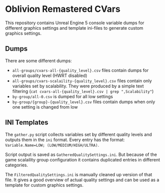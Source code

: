 # Oblivion Remastered CVars

This repository contains Unreal Engine 5 console variable dumps for different graphics settings and template ini-files to generate custom graphics settings.

## Dumps

There are some different dumps:

- `all-groups/cvars-all-{quality_level}.csv` files contain dumps for overall quality level (HWRT disabled)
- `all-groups/cvars-scalaility-{quality_level}.csv` files contain only variables set by scalability. They were produced by a simple text filtering (`cat cvars-all-{quality_level}.csv | grep ",Scalability"`)
- `by-group/all-0.csv` is dumped for all low settings
- `by-group/{group}-{quality_level}.csv` files contain dumps when only one setting is changed from low

## INI Templates

The `gather.py` script collects variables set by different quality levels and outputs them in the `ini` format. Every entry has the format: `Variable.Name=LOW; (LOW/MEDIUM/HIGH/ULTRA)`.

Script output is saved as `GatheredQualitySettings.ini`. But because of the game scalaility group configuration it contains duplicated entries in different categories.

The `FilteredQualitySettings.ini` is manually cleaned up version of that file. It gives a good overview of actual quality settings and can be used as a template for custom graphics settings.
